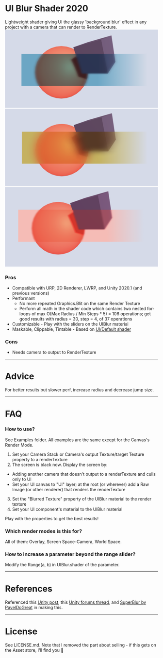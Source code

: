 # UI Blur Shader 2020

Lightweight shader giving UI the glassy 'background blur' effect in any project with a camera that can render to RenderTexture.
![Screenshot1](Screenshot1.png)
![Screenshot2](Screenshot2.png)
![Screenshot3](Screenshot3.png)

### Pros

- Compatible with URP, 2D Renderer, LWRP, and Unity 2020.1 (and previous versions)
- Performant
  - No more repeated Graphics.Blit on the same Render Texture
  - Perform all math in the shader code which contains two nested for-loops of max O(Max Radius / Min Steps \* 5) = 106 operations; get good results with radius = 30, step = 4, of 37 operations
- Customizable - Play with the sliders on the UIBlur material
- Maskable, Clippable, Tintable - Based on [UI/Default shader](https://github.com/TwoTailsGames/Unity-Built-in-Shaders/blob/master/DefaultResourcesExtra/UI/UI-Default.shader)

### Cons

- Needs camera to output to RenderTexture

---

# Advice

For better results but slower perf, increase radius and decrease jump size.

---

# FAQ

### How to use?

See Examples folder. All examples are the same except for the Canvas's Render Mode.

1. Set your Camera Stack or Camera's output Texture/target Texture property to a renderTexture
2. The screen is black now. Display the screen by:

- Adding another camera that doesn't output to a renderTexture and culls only to UI
- Set your UI canvas to "UI" layer; at the root (or wherever) add a Raw Image (or other renderer) that renders the renderTexture

3. Set the "Blurred Texture" property of the UIBlur material to the render texture
4. Set your UI component's material to the UIBlur material

Play with the properties to get the best results!

### Which render modes is this for?

All of them: Overlay, Screen Space-Camera, World Space.

### How to increase a parameter beyond the range slider?

Modify the Range(a, b) in UIBlur.shader of the parameter.

---

# References

Referenced this [Unity post](https://forum.unity.com/threads/simple-optimized-blur-shader.185327/#post-3038561), this [Unity forums thread](https://forum.unity.com/threads/solved-dynamic-blurred-background-on-ui.345083/), and [SuperBlur by PavelDoGreat](https://github.com/PavelDoGreat/Super-Blur) in making this.

---

# License

See LICENSE.md. Note that I removed the part about selling - if this gets on the Asset store, I'll find you 👀
